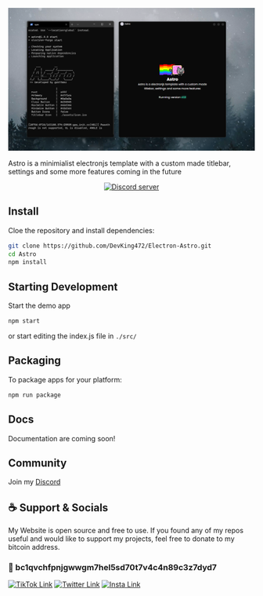 ![](./demo.png)

Astro is a minimialist electronjs template with a custom made titlebar, settings and some more features coming in the future
<p align="center">
	<a href="https://discord.gg/yVWygKS3Xn">
		<img src="https://canary.discordapp.com/api/guilds/999373116918743100/embed.png" alt="Discord server">
	</a>
</p>

## Install
Cloe the repository and install dependencies:
```bash
git clone https://github.com/DevKing472/Electron-Astro.git
cd Astro
npm install
```

## Starting Development
Start the demo app
```bash
npm start
```
or start editing the index.js file in `./src/`

## Packaging
To package apps for your platform:
```bash
npm run package
```

## Docs
Documentation are coming soon!

## Community
Join my [Discord](https://discord.gg/yVWygKS3Xn)

## ☕️ Support & Socials
My Website is open source and free to use. If you found any of my repos useful and would like to support my projects, feel free to donate to my bitcoin address.

### 🔗 bc1qvchfpnjgwwgm7hel5sd70t7v4c4n89c3z7dyd7

[![TikTok Link](https://img.shields.io/badge/TikTok-000000?style=for-the-badge&logo=tiktok&logoColor=white)](https://tiktok.com/@maxii.x6)
[![Twitter Link](https://img.shields.io/badge/Twitter-1DA1F2?style=for-the-badge&logo=twitter&logoColor=white)](https://twitter.com/gokimax_x)
[![Insta Link](https://img.shields.io/badge/Instagram-E4405F?style=for-the-badge&logo=instagram&logoColor=white)](https://instagram.com/maxii.x6)
